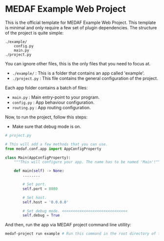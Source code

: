 # MEDAF Example Web Project

This is the official template for MEDAF Example Web Project. This template is minimal and only require a few set of plugin dependencies. The structure of the project is quite simple:

```text
./example/
    config.py
    main.py
./project.py
```

You can ignore other files, this is the only files that you need to focus at.

- ```./example/``` : This is a folder that contains an app called 'example'.
- ```./project.py``` : This file contains the general configuration of the project.

Each app folder contains a batch of files:

- ```main.py``` : Main entry-point to your program.
- ```config.py``` : App behaviour configuration.
- ```routing.py``` : App routing configuration.

Now, to run the project, follow this steps:

- Make sure that debug mode is on.

```python
# project.py

# This will add a few methods that you can use.
from medaf.conf.app import AppConfigProperty

class Main(AppConfigProperty):
    """This will configure your app. The name has to be named 'Main'!"""

    def main(self) -> None:
        ........

        # Set port.
        self.port = 8080

        # Set host.
        self.host = '0.0.0.0'

        # Set debug mode. <<<<<<<<<<<<<<<<<<<<<<<<<<<<<<
        self.debug = True

```

And then, run the app via MEDAF project command line utillity:

```bash
medaf-project run example # Run this command in the root directory of the project!
```
